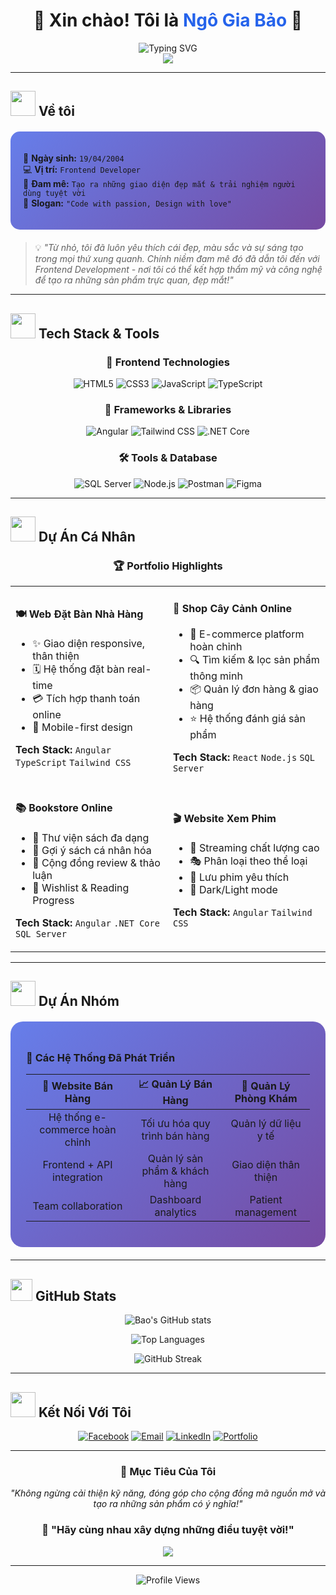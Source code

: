 # <div align="center">🌟 Xin chào! Tôi là <span style="color: #2563eb;">Ngô Gia Bảo</span> 🌟</div>

<div align="center">
  <img src="https://readme-typing-svg.herokuapp.com?font=Fira+Code&weight=500&size=28&duration=3000&pause=1000&color=2563EB&background=FFFFFF00&center=true&vCenter=true&width=600&lines=Frontend+Developer+%F0%9F%92%BB;UI%2FUX+Enthusiast+%F0%9F%8E%A8;Creative+Problem+Solver+%E2%9C%A8" alt="Typing SVG" />
</div>

<div align="center">
  <img src="https://capsule-render.vercel.app/api?type=waving&color=gradient&customColorList=12,20,24&height=200&section=header&text=Welcome%20to%20my%20Profile&fontSize=40&fontColor=ffffff&animation=fadeIn" />
</div>

---

## <img src="https://media.giphy.com/media/WUlplcMpOCEmTGBtBW/giphy.gif" width="40"> **Về tôi**

<div style="background: linear-gradient(135deg, #667eea 0%, #764ba2 100%); padding: 20px; border-radius: 15px; margin: 20px 0;">

🎂 **Ngày sinh:** `19/04/2004`  
💻 **Vị trí:** `Frontend Developer`  
🎯 **Đam mê:** `Tạo ra những giao diện đẹp mắt & trải nghiệm người dùng tuyệt vời`  
🌟 **Slogan:** `"Code with passion, Design with love"` 

</div>

> 💡 *"Từ nhỏ, tôi đã luôn yêu thích cái đẹp, màu sắc và sự sáng tạo trong mọi thứ xung quanh. Chính niềm đam mê đó đã dẫn tôi đến với Frontend Development - nơi tôi có thể kết hợp thẩm mỹ và công nghệ để tạo ra những sản phẩm trực quan, đẹp mắt!"*

---

## <img src="https://media.giphy.com/media/iY8CRBdQXODJSCERIr/giphy.gif" width="40"> **Tech Stack & Tools**

<div align="center">

### 🎨 **Frontend Technologies**
![HTML5](https://img.shields.io/badge/HTML5-E34F26?style=for-the-badge&logo=html5&logoColor=white)
![CSS3](https://img.shields.io/badge/CSS3-1572B6?style=for-the-badge&logo=css3&logoColor=white)
![JavaScript](https://img.shields.io/badge/JavaScript-F7DF1E?style=for-the-badge&logo=javascript&logoColor=black)
![TypeScript](https://img.shields.io/badge/TypeScript-007ACC?style=for-the-badge&logo=typescript&logoColor=white)

### 🚀 **Frameworks & Libraries**
![Angular](https://img.shields.io/badge/Angular-DD0031?style=for-the-badge&logo=angular&logoColor=white)
![Tailwind CSS](https://img.shields.io/badge/Tailwind_CSS-38B2AC?style=for-the-badge&logo=tailwind-css&logoColor=white)
![.NET Core](https://img.shields.io/badge/.NET_Core-512BD4?style=for-the-badge&logo=dotnet&logoColor=white)

### 🛠️ **Tools & Database**
![SQL Server](https://img.shields.io/badge/SQL_Server-CC2927?style=for-the-badge&logo=microsoft-sql-server&logoColor=white)
![Node.js](https://img.shields.io/badge/Node.js-339933?style=for-the-badge&logo=node.js&logoColor=white)
![Postman](https://img.shields.io/badge/Postman-FF6C37?style=for-the-badge&logo=postman&logoColor=white)
![Figma](https://img.shields.io/badge/Figma-F24E1E?style=for-the-badge&logo=figma&logoColor=white)

</div>

---

## <img src="https://media.giphy.com/media/jdPMeyv9rn0hZHh8n9/giphy.gif" width="40"> **Dự Án Cá Nhân**

<div align="center">

### 🏆 **Portfolio Highlights**

<table>
<tr>
<td width="50%">

#### 🍽️ **Web Đặt Bàn Nhà Hàng**
- ✨ Giao diện responsive, thân thiện
- 🗓️ Hệ thống đặt bàn real-time
- 💳 Tích hợp thanh toán online
- 📱 Mobile-first design

**Tech Stack:** `Angular` `TypeScript` `Tailwind CSS`

</td>
<td width="50%">

#### 🌿 **Shop Cây Cảnh Online**
- 🛒 E-commerce platform hoàn chỉnh  
- 🔍 Tìm kiếm & lọc sản phẩm thông minh
- 📦 Quản lý đơn hàng & giao hàng
- ⭐ Hệ thống đánh giá sản phẩm

**Tech Stack:** `React` `Node.js` `SQL Server`

</td>
</tr>
<tr>
<td width="50%">

#### 📚 **Bookstore Online**
- 📖 Thư viện sách đa dạng
- 🎯 Gợi ý sách cá nhân hóa
- 💬 Cộng đồng review & thảo luận  
- 🔖 Wishlist & Reading Progress

**Tech Stack:** `Angular` `.NET Core` `SQL Server`

</td>
<td width="50%">

#### 🎬 **Website Xem Phim**
- 🎥 Streaming chất lượng cao
- 🎭 Phân loại theo thể loại
- 💾 Lưu phim yêu thích
- 🌙 Dark/Light mode

**Tech Stack:** `Angular` `Tailwind CSS`

</td>
</tr>
</table>

</div>

---

## <img src="https://media.giphy.com/media/QssGEmpkyEOhBCb7e1/giphy.gif" width="40"> **Dự Án Nhóm**

<div style="background: linear-gradient(135deg, #667eea 0%, #764ba2 100%); padding: 25px; border-radius: 20px; margin: 20px 0;">

### 🏢 **Các Hệ Thống Đã Phát Triển**

| 🛒 **Website Bán Hàng** | 📈 **Quản Lý Bán Hàng** | 🏥 **Quản Lý Phòng Khám** |
|:---:|:---:|:---:|
| Hệ thống e-commerce hoàn chỉnh | Tối ưu hóa quy trình bán hàng | Quản lý dữ liệu y tế |
| Frontend + API integration | Quản lý sản phẩm & khách hàng | Giao diện thân thiện |
| Team collaboration | Dashboard analytics | Patient management |

</div>

---

## <img src="https://media.giphy.com/media/W5eoZHPpUx9sapR0eu/giphy.gif" width="35"> **GitHub Stats**

<div align="center">
  
![Bao's GitHub stats](https://github-readme-stats.vercel.app/api?username=giabao&show_icons=true&theme=tokyonight&hide_border=true&bg_color=0D1117&title_color=2563eb&icon_color=2563eb&text_color=ffffff)

![Top Languages](https://github-readme-stats.vercel.app/api/top-langs/?username=giabao&layout=compact&theme=tokyonight&hide_border=true&bg_color=0D1117&title_color=2563eb&text_color=ffffff)

![GitHub Streak](https://github-readme-streak-stats.herokuapp.com/?user=giabao&theme=tokyonight&hide_border=true&background=0D1117&stroke=2563eb&ring=2563eb&fire=2563eb&currStreakLabel=2563eb)

</div>

---

## <img src="https://media.giphy.com/media/LnQjpWaON8nhr21vNW/giphy.gif" width="40"> **Kết Nối Với Tôi**

<div align="center">

[![Facebook](https://img.shields.io/badge/Facebook-1877F2?style=for-the-badge&logo=facebook&logoColor=white)](https://www.facebook.com/giabao.ngo.75098364/)
[![Email](https://img.shields.io/badge/Email-D14836?style=for-the-badge&logo=gmail&logoColor=white)](mailto:ngogiabao@gmail.com)
[![LinkedIn](https://img.shields.io/badge/LinkedIn-0077B5?style=for-the-badge&logo=linkedin&logoColor=white)](#)
[![Portfolio](https://img.shields.io/badge/Portfolio-2563eb?style=for-the-badge&logo=google-chrome&logoColor=white)](#)

</div>

---

<div align="center">

### 🎯 **Mục Tiêu Của Tôi**

*"Không ngừng cải thiện kỹ năng, đóng góp cho cộng đồng mã nguồn mở và tạo ra những sản phẩm có ý nghĩa!"*

### 💬 **"Hãy cùng nhau xây dựng những điều tuyệt vời!"**

<img src="https://capsule-render.vercel.app/api?type=waving&color=gradient&customColorList=12,20,24&height=100&section=footer" />

</div>

---

<div align="center">
  <img src="https://komarev.com/ghpvc/?username=giabao&label=Profile%20Views&color=2563eb&style=flat" alt="Profile Views" />
</div>
